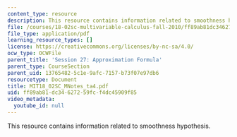 ```yaml
---
content_type: resource
description: This resource contains information related to smoothness hypothesis.
file: /courses/18-02sc-multivariable-calculus-fall-2010/ff89ab81dc34627259fcf4dc45909f85_MIT18_02SC_MNotes_ta4.pdf
file_type: application/pdf
learning_resource_types: []
license: https://creativecommons.org/licenses/by-nc-sa/4.0/
ocw_type: OCWFile
parent_title: 'Session 27: Approximation Formula'
parent_type: CourseSection
parent_uid: 13765482-5c1e-9afc-7157-b73f07e97db6
resourcetype: Document
title: MIT18_02SC_MNotes_ta4.pdf
uid: ff89ab81-dc34-6272-59fc-f4dc45909f85
video_metadata:
  youtube_id: null
---
```

This resource contains information related to smoothness hypothesis.
